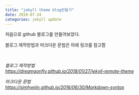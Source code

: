 ```yaml
---
title: "jekyll theme blog만들기"
date: 2018-07-24
categories: jekyll update
---
```



처음으로 github 블로그를 만들어보았다.

블로그 제작방법과 마크다운 문법은 아래 링크를 참고함



<br/>

  

*블로그 제작방법*   
*<https://dreamgonfly.github.io/2018/01/27/jekyll-remote-theme>*  

*마크다운 문법*  
*<https://simhyejin.github.io/2016/06/30/Markdown-syntax>*


